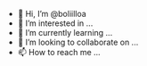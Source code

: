 - 👋 Hi, I’m @boliilloa
- 👀 I’m interested in ...
- 🌱 I’m currently learning ...
- 💞️ I’m looking to collaborate on ...
- 📫 How to reach me ...

<!---
boliilloa/boliilloa is a ✨ special ✨ repository because its `README.md` (this file) appears on your GitHub profile.
You can click the Preview link to take a look at your changes.
--->
